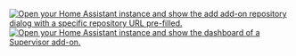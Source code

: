 <a href="https://my.home-assistant.io/redirect/supervisor_add_addon_repository/?repository_url=https%3A%2F%2Fgithub.com%2FKastB%2Faddon-fhem" target="_blank"><img src="https://my.home-assistant.io/badges/supervisor_add_addon_repository.svg" alt="Open your Home Assistant instance and show the add add-on repository dialog with a specific repository URL pre-filled."></a>
<a href="https://my.home-assistant.io/redirect/supervisor_addon/?addon=698bedd2_fhem" target="_blank"><img src="https://my.home-assistant.io/badges/supervisor_addon.svg" alt="Open your Home Assistant instance and show the dashboard of a Supervisor add-on."></a>
